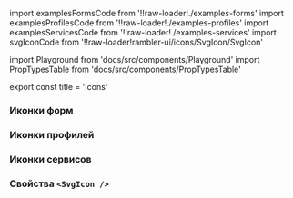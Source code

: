 import examplesFormsCode from '!!raw-loader!./examples-forms'
import examplesProfilesCode from '!!raw-loader!./examples-profiles'
import examplesServicesCode from '!!raw-loader!./examples-services'
import svgIconCode from '!!raw-loader!rambler-ui/icons/SvgIcon/SvgIcon'

import Playground from 'docs/src/components/Playground'
import PropTypesTable from 'docs/src/components/PropTypesTable'

export const title = 'Icons'

### Иконки форм
<Playground code={examplesFormsCode} />

### Иконки профилей
<Playground code={examplesProfilesCode} />

### Иконки сервисов
<Playground code={examplesServicesCode} />

### Свойства `<SvgIcon />`
<PropTypesTable code={svgIconCode} />
